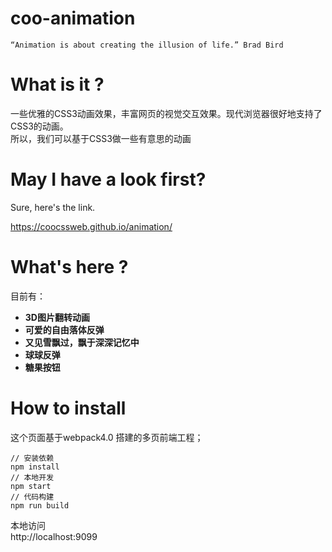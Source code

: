 # coo-animation
```
“Animation is about creating the illusion of life.” Brad Bird
```

# What is it ?
一些优雅的CSS3动画效果，丰富网页的视觉交互效果。现代浏览器很好地支持了CSS3的动画。<br />
所以，我们可以基于CSS3做一些有意思的动画

# May I have a look first?

Sure, here's the link.

https://coocssweb.github.io/animation/


# What's here ?
目前有：
* **3D图片翻转动画**
* **可爱的自由落体反弹**
* **又见雪飘过，飘于深深记忆中**
* **球球反弹**
* **糖果按钮**


# How to install
这个页面基于webpack4.0 搭建的多页前端工程；<br />
```
// 安装依赖
npm install
// 本地开发
npm start
// 代码构建
npm run build
```

本地访问<br />
http://localhost:9099

